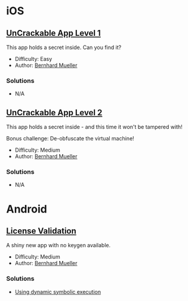 # iOS

## [UnCrackable App Level 1](https://github.com/OWASP/owasp-mstg/tree/master/OMTG-Files/02_Crackmes/02_iOS/UnCrackable_Level1)

This app holds a secret inside. Can you find it?

- Difficulty: Easy
- Author: [Bernhard Mueller](https://github.com/b-mueller)

### Solutions

- N/A

## [UnCrackable App Level 2](https://github.com/OWASP/owasp-mstg/tree/master/OMTG-Files/02_Crackmes/02_iOS/UnCrackable_Level2)

This app holds a secret inside - and this time it won't be tampered with!

Bonus challenge: De-obfuscate the virtual machine!

- Difficulty: Medium
- Author: [Bernhard Mueller](https://github.com/b-mueller)

### Solutions

- N/A

# Android

## [License Validation](https://github.com/OWASP/owasp-mstg/tree/master/OMTG-Files/02_Crackmes/01_Android/01_License_Validation)

A shiny new app with no keygen available.

- Difficulty: Medium
- Author: [Bernhard Mueller](https://github.com/b-mueller)

### Solutions

- [Using dynamic symbolic execution](https://github.com/OWASP/owasp-mstg/blob/master/Document/0x05b-Reverse-Engineering-and-Tampering-Android.md#symbolicexec)

